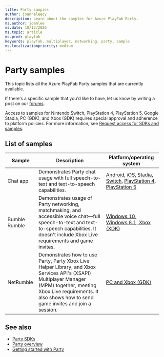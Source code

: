 ```yaml
---
title: Party samples
author: joannaleecy
description: Learn about the samples for Azure PlayFab Party.
ms.author: joanlee
ms.date: 10/13/2020
ms.topic: article
ms.prod: playfab
keywords: playfab, multiplayer, networking, party, sample
ms.localizationpriority: medium
---
```


# Party samples

This topic lists all the Azure PlayFab Party samples that are currently available. 

If there's a specific sample that you'd like to have, let us know by writing a post on our [forums](https://community.playfab.com/index.html).

Access to samples for Nintendo Switch, PlayStation 4, PlayStation 5, Google Stadia, PC (GDK), and Xbox (GDK) requires special approval and adherence to platform policies. For more information, see [Request access for SDKs and samples](request-access-for-sdks-samples.md).

## List of samples

| Sample| Description| Platform/operating system|
|-------|------------|--------------------------|
| Chat app | Demonstrates Party chat usage with full speech-to-text and text-to-speech capabilities.|[Android](https://github.com/PlayFab/PlayFabParty/tree/master/android/PartySample), [iOS](https://github.com/PlayFab/PlayFabParty/tree/master/iOS/PartySample), [Stadia](https://github.com/PlayFab/PlayFabPartyStadia/tree/master/Stadia/PartySample), [Switch](https://github.com/PlayFab/PlayFabPartySwitch/tree/master/Switch/PartySample), [PlayStation 4](https://github.com/PlayFab/PlayFabPartyPS4/tree/master/PS4/PartySample), [PlayStation 5](https://github.com/PrivateParties/PlayFabPartyPS5/tree/master/ps5/PartySample)|
| Bumble Rumble | Demonstrates usage of Party networking, matchmaking, and accessible voice chat&mdash;full speech-to-text and text-to-speech capabilities. It doesn't include Xbox Live requirements and game invites. | [Windows 10, Windows 8.1, Xbox (XDK)](https://github.com/PlayFab/PlayFab-Samples/tree/master/Samples/All/BumbleRumble)|
| NetRumble | Demonstrates how to use Party, Party Xbox Live Helper Library, and Xbox Services API's (XSAPI) Multiplayer Manager (MPM) together, meeting Xbox Live requirements. It also shows how to send game invites and join a session. | [PC and Xbox (GDK)](https://aka.ms/gdkdl)|

## See also

* [Party SDKs](party-sdks.md)
* [Party overview](index.md)
* [Getting started with Party](party-getting-started.md)
